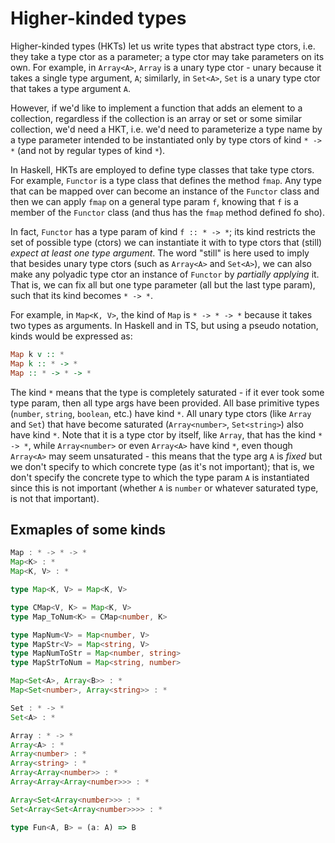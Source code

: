 # Higher-kinded types

Higher-kinded types (HKTs) let us write types that abstract type ctors, i.e. they take a type ctor as a parameter; a type ctor may take parameters on its own. For example, in `Array<A>`, `Array` is a unary type ctor - unary because it takes a single type argument, `A`; similarly, in `Set<A>`, `Set` is a unary type ctor that takes a type argument `A`.

However, if we'd like to implement a function that adds an element to a collection, regardless if the collection is an array or set or some similar collection, we'd need a HKT, i.e. we'd need to parameterize a type name by a type parameter intended to be instantiated only by type ctors of kind `* -> *` (and not by regular types of kind `*`).

In Haskell, HKTs are employed to define type classes that take type ctors. For example, `Functor` is a type class that defines the method `fmap`. Any type that can be mapped over can become an instance of the `Functor` class and then we can apply `fmap` on a general type param `f`, knowing that `f` is a member of the `Functor` class (and thus has the `fmap` method defined fo sho).

In fact, `Functor` has a type param of kind `f :: * -> *`; its kind restricts the set of possible type (ctors) we can instantiate it with to type ctors that (still) *expect at least one type argument*. The word "still" is here used to imply that besides unary type ctors (such as `Array<A>` and `Set<A>`), we can also make any polyadic type ctor an instance of `Functor` by *partially applying* it. That is, we can fix all but one type parameter (all but the last type param), such that its kind becomes `* -> *`.

For example, in `Map<K, V>`, the kind of `Map` is `* -> * -> *` because it takes two types as arguments. In Haskell and in TS, but using a pseudo notation, kinds would be expressed as:

```hs
Map k v :: *
Map k :: * -> *
Map :: * -> * -> *
```

The kind `*` means that the type is completely saturated - if it ever took some type param, then all type args have been provided. All base primitive types (`number`, `string`, `boolean`, etc.) have kind `*`. All unary type ctors (like `Array` and `Set`) that have become saturated (`Array<number>`, `Set<string>`) also have kind `*`. Note that it is a type ctor by itself, like `Array`, that has the kind `* -> *`, while `Array<number>` or even `Array<A>` have kind `*`, even though `Array<A>` may seem unsaturated - this means that the type arg `A` is *fixed* but we don't specify to which concrete type (as it's not important); that is, we don't specify the concrete type to which the type param `A` is instantiated since this is not important (whether `A` is `number` or whatever saturated type, is not that important).


## Exmaples of some kinds

```ts
Map : * -> * -> *
Map<K> : *
Map<K, V> : *

type Map<K, V> = Map<K, V>

type CMap<V, K> = Map<K, V>
type Map_ToNum<K> = CMap<number, K>

type MapNum<V> = Map<number, V>
type MapStr<V> = Map<string, V>
type MapNumToStr = Map<number, string>
type MapStrToNum = Map<string, number>

Map<Set<A>, Array<B>> : *
Map<Set<number>, Array<string>> : *

Set : * -> *
Set<A> : *

Array : * -> *
Array<A> : *
Array<number> : *
Array<string> : *
Array<Array<number>> : *
Array<Array<Array<number>>> : *

Array<Set<Array<number>>> : *
Set<Array<Set<Array<number>>>> : *

type Fun<A, B> = (a: A) => B
```
